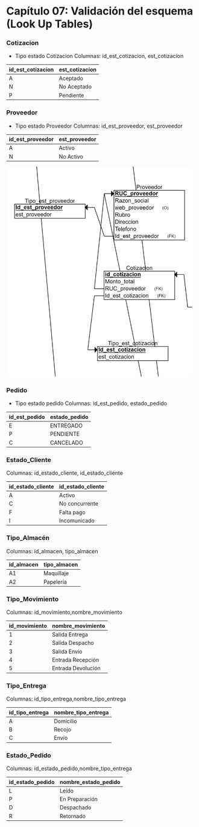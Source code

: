 # Capítulo 07: Validación del esquema (Look Up Tables)

### Cotizacion
- Tipo estado Cotizacion
Columnas: id_est_cotizacion, est_cotizacion

|id_est_cotizacion|est_cotizacion|
|----------------------|------------|
|A|Aceptado|
|N|No Aceptado|
|P|Pendiente|

### Proveedor

- Tipo estado Proveedor
Columnas: id_est_proveedor, est_proveedor

|id_est_proveedor|est_proveedor|
|----------------------|------------|
|A|Activo|
|N|No Activo|

![image](imagenes_cap7/P1.png)

### Pedido
- Tipo estado pedido
Columnas: id_est_pedido, estado_pedido

|id_est_pedido|estado_pedido|
|----------------------|------------|
|E|ENTREGADO|
|P|PENDIENTE|
|C|CANCELADO|

### Estado_Cliente
Columnas: id_estado_cliente, id_estado_cliente

|id_estado_cliente|id_estado_cliente|
|----------------------|------------|
|A|Activo|
|C|No concurrente|
|F|Falta pago|
|I|Incomunicado|

### Tipo_Almacén
Columnas: id_almacen, tipo_almacen

|id_almacen|tipo_almacen|
|----------------------|------------|
|A1|Maquillaje|
|A2|Papelería|

### Tipo_Movimiento
Columnas: id_movimiento,nombre_movimiento

|id_movimiento|nombre_movimiento|
|----------------------|------------|
|1|Salida Entrega|
|2|Salida Despacho|
|3|Salida Envío|
|4|Entrada Recepción|
|5|Entrada Devolución|

### Tipo_Entrega
Columnas: id_tipo_entrega,nombre_tipo_entrega

|id_tipo_entrega|nombre_tipo_entrega|
|----------------------|------------|
|A|Domicilio|
|B|Recojo|
|C|Envío|

### Estado_Pedido
Columnas: id_estado_pedido,nombre_tipo_entrega

|id_estado_pedido|nombre_estado_pedido|
|----------------------|------------|
|L|Leído|
|P|En Preparación|
|D|Despachado|
|R|Retornado|





